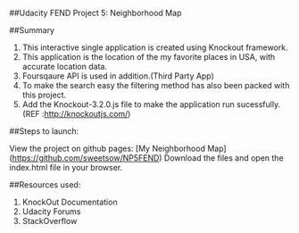 ##Udacity FEND Project 5: Neighborhood Map

##Summary

1. This interactive single application is created using Knockout framework.
2. This application is the location of the my favorite places in USA, with accurate location data.
3. Foursqaure API is used in addition.(Third Party App)
4. To make the search easy the filtering method has also been packed with this project.
5. Add the Knockout-3.2.0.js file to make the application run sucessfully.
(REF :http://knockoutjs.com/)

##Steps to launch:

View the project on github pages: [My Neighborhood Map] (https://github.com/sweetsow/NP5FEND)
Download the files and open the index.html file in your browser.

##Resources used:

1. KnockOut Documentation
2. Udacity Forums
3. StackOverflow
